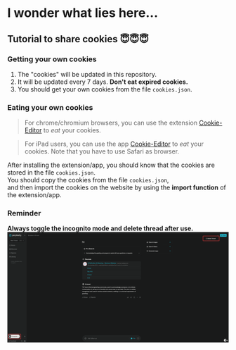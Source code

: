 # I wonder what lies here...

## Tutorial to share cookies 😇😇😇

### Getting your own cookies
1. The "cookies" will be updated in this repository.
2. It will be updated every 7 days. **Don't eat expired cookies.**
3. You should get your own cookies from the file `cookies.json`.


### Eating your own cookies

> For chrome/chromium browsers, you can use the extension [Cookie-Editor](https://chromewebstore.google.com/detail/cookie-editor/hlkenndednhfkekhgcdicdfddnkalmdm) to *eat* your cookies.

> For iPad users, you can use the app [Cookie-Editor](https://apps.apple.com/us/app/cookie-editor/id6446215341) to *eat* your cookies.
 Note that you have to use Safari as browser.

After installing the extension/app, you should know that the cookies are stored in the file `cookies.json`. <br>
You should copy the cookies from the file `cookies.json`, <br>
and then import the cookies on the website by using the **import function** of the extension/app.


### Reminder

**Always toggle the incognito mode and delete thread after use.**
![Alt text](img/example.png "example")
